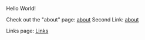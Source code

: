 Hello World!

Check out the "about" page: [about](https://hanicrumbs.github.io/about)
Second Link: [about](about.md)

Links page: [Links](/folder/links.md)
